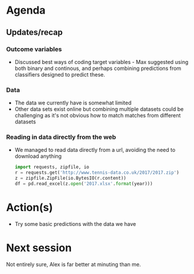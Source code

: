 # Agenda

## Updates/recap

### Outcome variables

* Discussed best ways of coding target variables - Max suggested using both binary and continous, and perhaps combining predictions from classifiers designed to predict these.

### Data

* The data we currently have is somewhat limited
* Other data sets exist online but combining multiple datasets could be challenging as it's not obvious how to match matches from different datasets

### Reading in data directly from the web

* We managed to read data directly from a url, avoiding the need to download anything
    ```python
    import requests, zipfile, io
    r = requests.get('http://www.tennis-data.co.uk/2017/2017.zip')
    z = zipfile.ZipFile(io.BytesIO(r.content))
    df = pd.read_excel(z.open('2017.xlsx'.format(year)))
    ```

# Action(s)

* Try some basic predictions with the data we have

# Next session

Not entirely sure, Alex is far better at minuting than me.
